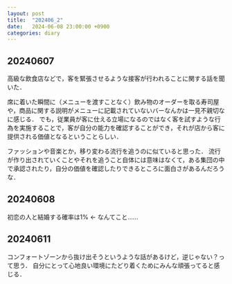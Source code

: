 ```yaml
---
layout: post
title:  "202406_2"
date:   2024-06-08 23:00:00 +0900
categories: diary
---
```


## 20240607

高級な飲食店などで，客を緊張させるような接客が行われることに関する話を聞いた．

席に着いた瞬間に（メニューを渡すことなく）飲み物のオーダーを取る寿司屋や，商品に関する説明がメニューに記載されていないバーなんかは一見不親切なに感じる．
でも，従業員が客に仕える立場になるのではなく客を試すような行為を実施することで，客が自分の能力を確認することができ，それが店から客に提供される価値となるということらしい．

ファッションや音楽とか，移り変わる流行を追うのに似ていると思った．
流行が作り出されていくことやそれを追うこと自体には意味はなくて，ある集団の中で承認されたり，自分の価値を確認したりできるところに面白さがあるんだろうな．

## 20240608

<!-- ある調査によると，初恋の人と結婚したのは1000人中わずか10人だったそうです．
 -->
初恋の人と結婚する確率は1% ← なんてこと......

## 20240611

コンフォートゾーンから抜け出そうというような話があるけど，逆じゃない？って思う．
自分にとって心地良い環境にたどり着くためにみんな頑張ってると感じる．
